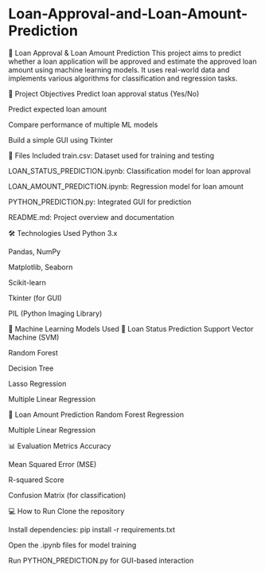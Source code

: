 # Loan-Approval-and-Loan-Amount-Prediction
🏦 Loan Approval & Loan Amount Prediction
This project aims to predict whether a loan application will be approved and estimate the approved loan amount using machine learning models. It uses real-world data and implements various algorithms for classification and regression tasks.

📌 Project Objectives
Predict loan approval status (Yes/No)

Predict expected loan amount

Compare performance of multiple ML models

Build a simple GUI using Tkinter

📁 Files Included
train.csv: Dataset used for training and testing

LOAN_STATUS_PREDICTION.ipynb: Classification model for loan approval

LOAN_AMOUNT_PREDICTION.ipynb: Regression model for loan amount

PYTHON_PREDICTION.py: Integrated GUI for prediction

README.md: Project overview and documentation

🛠️ Technologies Used
Python 3.x

Pandas, NumPy

Matplotlib, Seaborn

Scikit-learn

Tkinter (for GUI)

PIL (Python Imaging Library)

🧠 Machine Learning Models Used
🔹 Loan Status Prediction
Support Vector Machine (SVM)

Random Forest

Decision Tree

Lasso Regression

Multiple Linear Regression

🔹 Loan Amount Prediction
Random Forest Regression

Multiple Linear Regression

📊 Evaluation Metrics
Accuracy

Mean Squared Error (MSE)

R-squared Score

Confusion Matrix (for classification)

💻 How to Run
Clone the repository

Install dependencies: pip install -r requirements.txt

Open the .ipynb files for model training

Run PYTHON_PREDICTION.py for GUI-based interaction
